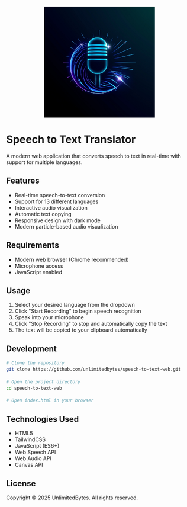 <p align="center">
  <img src="logo.png" alt="Speech to Text Translator Logo" width="300">
</p>

# Speech to Text Translator

A modern web application that converts speech to text in real-time with support for multiple languages.

## Features

- Real-time speech-to-text conversion
- Support for 13 different languages
- Interactive audio visualization
- Automatic text copying
- Responsive design with dark mode
- Modern particle-based audio visualization

## Requirements

- Modern web browser (Chrome recommended)
- Microphone access
- JavaScript enabled

## Usage

1. Select your desired language from the dropdown
2. Click "Start Recording" to begin speech recognition
3. Speak into your microphone
4. Click "Stop Recording" to stop and automatically copy the text
5. The text will be copied to your clipboard automatically

## Development

```bash
# Clone the repository
git clone https://github.com/unlimitedbytes/speech-to-text-web.git

# Open the project directory
cd speech-to-text-web

# Open index.html in your browser
```

## Technologies Used

- HTML5
- TailwindCSS
- JavaScript (ES6+)
- Web Speech API
- Web Audio API
- Canvas API

## License

Copyright © 2025 UnlimitedBytes. All rights reserved.
